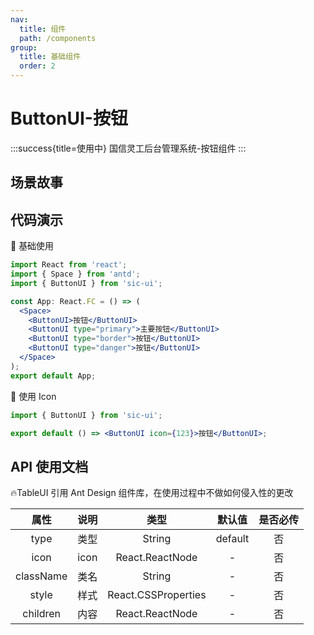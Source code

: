 ```yaml
---
nav:
  title: 组件
  path: /components
group:
  title: 基础组件
  order: 2
---
```


# ButtonUI-按钮

:::success{title=使用中}
国信灵工后台管理系统-按钮组件
:::

## 场景故事

## 代码演示

💎 基础使用

```jsx
import React from 'react';
import { Space } from 'antd';
import { ButtonUI } from 'sic-ui';

const App: React.FC = () => (
  <Space>
    <ButtonUI>按钮</ButtonUI>
    <ButtonUI type="primary">主要按钮</ButtonUI>
    <ButtonUI type="border">按钮</ButtonUI>
    <ButtonUI type="danger">按钮</ButtonUI>
  </Space>
);
export default App;
```

💎 使用 Icon

```jsx
import { ButtonUI } from 'sic-ui';

export default () => <ButtonUI icon={123}>按钮</ButtonUI>;
```

## API 使用文档

🔥TableUI 引用 Ant Design 组件库，在使用过程中不做如何侵入性的更改

<font size=1>

|   属性    | 说明 |        类型         | 默认值  | 是否必传 |
| :-------: | ---- | :-----------------: | :-----: | :------: |
|   type    | 类型 |       String        | default |    否    |
|   icon    | icon |   React.ReactNode   |    -    |    否    |
| className | 类名 |       String        |    -    |    否    |
|   style   | 样式 | React.CSSProperties |    -    |    否    |
| children  | 内容 |   React.ReactNode   |    -    |    否    |

</font>
